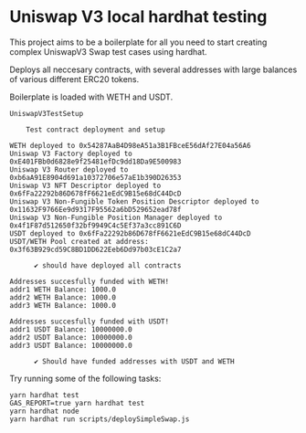 # Uniswap V3 local hardhat testing

This project aims to be a boilerplate for all you need to start creating complex UniswapV3 Swap test cases using hardhat.

Deploys all neccesary contracts, with several addresses with large balances of various different ERC20 tokens.

Boilerplate is loaded with WETH and USDT.

```shell
UniswapV3TestSetup

    Test contract deployment and setup

WETH deployed to 0x54287AaB4D98eA51a3B1FBceE56dAf27E04a56A6
Uniswap V3 Factory deployed to 0xE401FBb0d6828e9f25481efDc9dd18Da9E500983
Uniswap V3 Router deployed to 0xb6aA91E8904d691a10372706e57aE1b390D26353
Uniswap V3 NFT Descriptor deployed to 0x6fFa22292b86D678fF6621eEdC9B15e68dC44DcD
Uniswap V3 Non-Fungible Token Position Descriptor deployed to 0x11632F9766Ee9d9317F95562a6bD529652ead78f
Uniswap V3 Non-Fungible Position Manager deployed to 0x4f1F87d512650f32bf9949C4c5Ef37a3cc891C6D
USDT deployed to 0x6fFa22292b86D678fF6621eEdC9B15e68dC44DcD
USDT/WETH Pool created at address: 0x3f63B929cd59C8BD1DD622Eeb6Dd97b03cE1C2a7

      ✔ should have deployed all contracts

Addresses succesfully funded with WETH!
addr1 WETH Balance: 1000.0
addr2 WETH Balance: 1000.0
addr3 WETH Balance: 1000.0

Addresses succesfully funded with USDT!
addr1 USDT Balance: 10000000.0
addr2 USDT Balance: 10000000.0
addr3 USDT Balance: 10000000.0

      ✔ Should have funded addresses with USDT and WETH
```

Try running some of the following tasks:

```shell
yarn hardhat test
GAS_REPORT=true yarn hardhat test
yarn hardhat node
yarn hardhat run scripts/deploySimpleSwap.js
```
